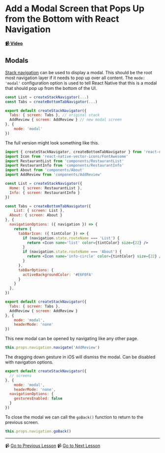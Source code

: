 # Add a Modal Screen that Pops Up from the Bottom with React Navigation

**[📹 Video](https://egghead.io/lessons/react-native-add-a-modal-screen-that-pops-up-from-the-bottom-with-react-navigation)**

## Modals

[Stack navigation](https://reactnavigation.org/docs/2.x/stack-navigator/) can be used to display a modal. This should be the root most navigation layer if it needs to pop up over all content. The `mode: 'modal'` configuration option is used to tell React Native that this is a modal that should pop up from the bottom of the UI.

```jsx
const List = createStackNavigator(...)
const Tabs = createBottomTabNavigator(...)

export default createStackNavigator({
  Tabs: { screen: Tabs }, // original stack
  AddReview { screen: AddReview } // new modal screen
}, {
	mode: 'modal'
})
```

The full version might look something like this.

```jsx
import { createStackNavigator, createBottomTabNavigator } from 'react-native-navigation'
import Icon from 'react-native-vector-icons/FontAwesome'
import RestaurantList from 'components/RestaurantList'
import RestaurantInfo from 'components/RestaurantInfo'
import About from 'components/About'
import AddReview from 'components/AddReview'

const List = createStackNavigator({
  Home: { screen: RestaurantList },
  Info: { screen: RestaurantInfo }
})

const Tabs = createBottomTabNavigator({
	List: { screen: List },
  About: { screen: About }
}, {
  navigationOptions: ({ navigation }) => {
    return {
      tabBarIcon: ({ tintColor }) => {
        if (navigation.state.routeName === 'List') {
          return <Icon name='list' color={tintColor} size={22} />
        }
        if (navigation.state.routeName === 'About') {
          return <Icon name='info-circle' color={tintColor} size={22} />
        }
      },
      tabBarOptions: {
        activeBackgroundColor: '#E6F0FA'
      }
    }
  },
})

export default createStackNavigator({
  Tabs: { screen: Tabs },
  AddReview { screen: AddReview }
}, {
	mode: 'modal',
	headerMode: 'none'
})
```

This new modal can be opened by navigating like any other page.

```jsx
this.props.navigation.navigate('AddReview')
```

The dragging down gesture in iOS will dismiss the modal. Can be disabled with navigation options.

```jsx
export default createStackNavigator({
  // screens
}, {
	mode: 'modal',
	headerMode: 'none',
  navigationOptions: {
    gesturesEnabled: false
  }
})
```

To close the modal we can call the `goBack()` function to return to the previous screen.

```jsx
this.props.navigation.goBack()
```

---

📹 [Go to Previous Lesson](https://egghead.io/lessons/react-native-add-bottom-tabs-to-a-react-native-app-with-react-navigation)
📹 [Go to Next Lesson](https://egghead.io/lessons/react-native-ensure-text-fields-don't-get-covered-by-the-on-screen-keyboard)
